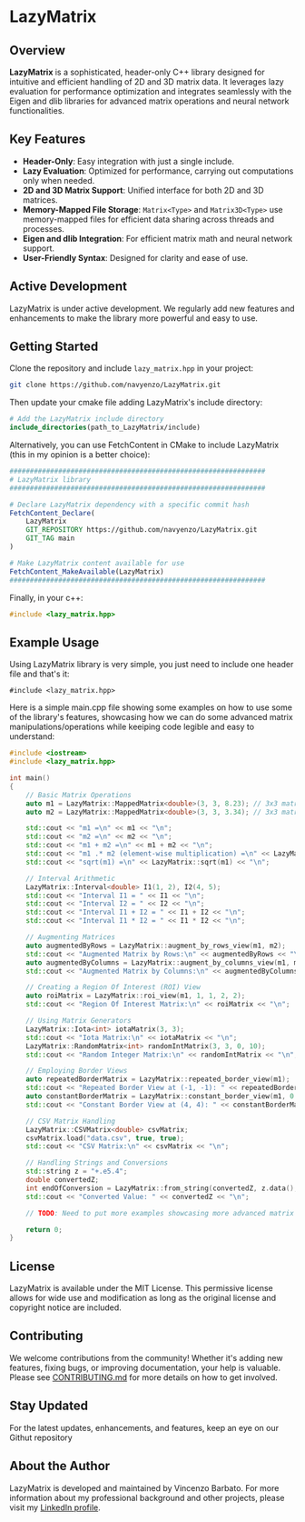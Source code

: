 # LazyMatrix

## Overview
**LazyMatrix** is a sophisticated, header-only C++ library designed for intuitive and efficient handling of 2D and 3D matrix data. It leverages lazy evaluation for performance optimization and integrates seamlessly with the Eigen and dlib libraries for advanced matrix operations and neural network functionalities.

## Key Features
- **Header-Only**: Easy integration with just a single include.
- **Lazy Evaluation**: Optimized for performance, carrying out computations only when needed.
- **2D and 3D Matrix Support**: Unified interface for both 2D and 3D matrices.
- **Memory-Mapped File Storage**: `Matrix<Type>` and `Matrix3D<Type>` use memory-mapped files for efficient data sharing across threads and processes.
- **Eigen and dlib Integration**: For efficient matrix math and neural network support.
- **User-Friendly Syntax**: Designed for clarity and ease of use.

## Active Development
LazyMatrix is under active development. We regularly add new features and enhancements to make the library more powerful and easy to use.

## Getting Started
Clone the repository and include `lazy_matrix.hpp` in your project:
```bash
git clone https://github.com/navyenzo/LazyMatrix.git
```

Then update your cmake file adding LazyMatrix's include directory:
```cmake
# Add the LazyMatrix include directory
include_directories(path_to_LazyMatrix/include)
```

Alternatively, you can use FetchContent in CMake to include LazyMatrix (this in my opinion is a better choice):
```cmake
###############################################################
# LazyMatrix library
###############################################################

# Declare LazyMatrix dependency with a specific commit hash
FetchContent_Declare(
    LazyMatrix
    GIT_REPOSITORY https://github.com/navyenzo/LazyMatrix.git
    GIT_TAG main
)

# Make LazyMatrix content available for use
FetchContent_MakeAvailable(LazyMatrix)
###############################################################
```

Finally, in your c++:
```cpp
#include <lazy_matrix.hpp>
```

## Example Usage
Using LazyMatrix library is very simple, you just need to include one header file and that's it:

 ```#include <lazy_matrix.hpp>```

Here is a simple main.cpp file showing some examples on how to use some of the library's features, showcasing how we can do some advanced matrix manipulations/operations while keeiping code legible and easy to understand:
```cpp
#include <iostream>
#include <lazy_matrix.hpp>

int main()
{
    // Basic Matrix Operations
    auto m1 = LazyMatrix::MappedMatrix<double>(3, 3, 8.23); // 3x3 matrix with all elements as 8.23
    auto m2 = LazyMatrix::MappedMatrix<double>(3, 3, 3.34); // 3x3 matrix with all elements as 3.34

    std::cout << "m1 =\n" << m1 << "\n";
    std::cout << "m2 =\n" << m2 << "\n";
    std::cout << "m1 + m2 =\n" << m1 + m2 << "\n";
    std::cout << "m1 .* m2 (element-wise multiplication) =\n" << LazyMatrix::elem_by_elem_multiply(m1, m2) << "\n";
    std::cout << "sqrt(m1) =\n" << LazyMatrix::sqrt(m1) << "\n";

    // Interval Arithmetic
    LazyMatrix::Interval<double> I1(1, 2), I2(4, 5);
    std::cout << "Interval I1 = " << I1 << "\n";
    std::cout << "Interval I2 = " << I2 << "\n";
    std::cout << "Interval I1 + I2 = " << I1 + I2 << "\n";
    std::cout << "Interval I1 * I2 = " << I1 * I2 << "\n";

    // Augmenting Matrices
    auto augmentedByRows = LazyMatrix::augment_by_rows_view(m1, m2);
    std::cout << "Augmented Matrix by Rows:\n" << augmentedByRows << "\n";
    auto augmentedByColumns = LazyMatrix::augment_by_columns_view(m1, m2);
    std::cout << "Augmented Matrix by Columns:\n" << augmentedByColumns << "\n";

    // Creating a Region Of Interest (ROI) View
    auto roiMatrix = LazyMatrix::roi_view(m1, 1, 1, 2, 2);
    std::cout << "Region Of Interest Matrix:\n" << roiMatrix << "\n";

    // Using Matrix Generators
    LazyMatrix::Iota<int> iotaMatrix(3, 3);
    std::cout << "Iota Matrix:\n" << iotaMatrix << "\n";
    LazyMatrix::RandomMatrix<int> randomIntMatrix(3, 3, 0, 10);
    std::cout << "Random Integer Matrix:\n" << randomIntMatrix << "\n";

    // Employing Border Views
    auto repeatedBorderMatrix = LazyMatrix::repeated_border_view(m1);
    std::cout << "Repeated Border View at (-1, -1): " << repeatedBorderMatrix.at_(-1, -1) << "\n";
    auto constantBorderMatrix = LazyMatrix::constant_border_view(m1, 0.0);
    std::cout << "Constant Border View at (4, 4): " << constantBorderMatrix.at_(4, 4) << "\n";

    // CSV Matrix Handling
    LazyMatrix::CSVMatrix<double> csvMatrix;
    csvMatrix.load("data.csv", true, true);
    std::cout << "CSV Matrix:\n" << csvMatrix << "\n";

    // Handling Strings and Conversions
    std::string z = "+.e5.4";
    double convertedZ;
    int endOfConversion = LazyMatrix::from_string(convertedZ, z.data(), 0, z.size(), '.');
    std::cout << "Converted Value: " << convertedZ << "\n";

    // TODO: Need to put more examples showcasing more advanced matrix operations

    return 0;
}
```

## License
LazyMatrix is available under the MIT License. This permissive license allows for wide use and modification as long as the original license and copyright notice are included.

## Contributing
We welcome contributions from the community! Whether it's adding new features, fixing bugs, or improving documentation, your help is valuable. Please see [CONTRIBUTING.md](CONTRIBUTING.md) for more details on how to get involved.

## Stay Updated
For the latest updates, enhancements, and features, keep an eye on our Githut repository

## About the Author

LazyMatrix is developed and maintained by Vincenzo Barbato. For more information about my professional background and other projects, please visit my [LinkedIn profile](https://www.linkedin.com/in/vincenzobarbato/).